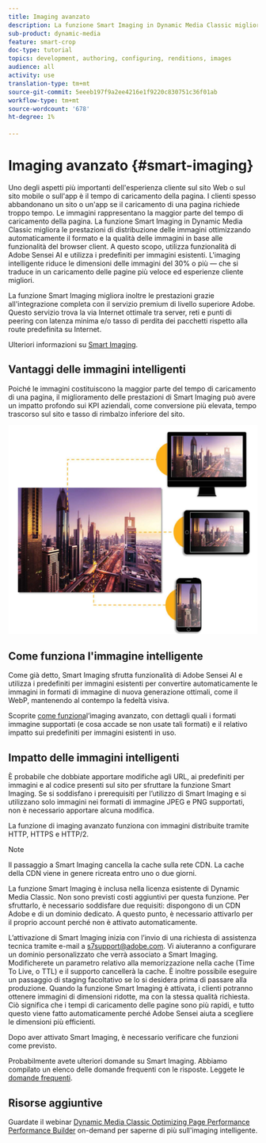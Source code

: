 ```yaml
---
title: Imaging avanzato
description: La funzione Smart Imaging in Dynamic Media Classic migliora le prestazioni di distribuzione delle immagini ottimizzando automaticamente il formato e la qualità delle immagini in base alle funzionalità del browser client. A questo scopo, utilizza  funzionalità di Adobe Sensei AI e utilizza i predefiniti per immagini esistenti. Scopri ulteriori informazioni su Smart Imaging e su come utilizzarlo per offrire ai clienti esperienze migliori attraverso un caricamento più rapido delle pagine.
sub-product: dynamic-media
feature: smart-crop
doc-type: tutorial
topics: development, authoring, configuring, renditions, images
audience: all
activity: use
translation-type: tm+mt
source-git-commit: 5eeeb197f9a2ee4216e1f9220c830751c36f01ab
workflow-type: tm+mt
source-wordcount: '678'
ht-degree: 1%

---
```



# Imaging avanzato {#smart-imaging}

Uno degli aspetti più importanti dell&#39;esperienza cliente sul sito Web o sul sito mobile o sull&#39;app è il tempo di caricamento della pagina. I clienti spesso abbandonano un sito o un&#39;app se il caricamento di una pagina richiede troppo tempo. Le immagini rappresentano la maggior parte del tempo di caricamento della pagina. La funzione Smart Imaging in Dynamic Media Classic migliora le prestazioni di distribuzione delle immagini ottimizzando automaticamente il formato e la qualità delle immagini in base alle funzionalità del browser client. A questo scopo, utilizza  funzionalità di Adobe Sensei AI e utilizza i predefiniti per immagini esistenti. L&#39;imaging intelligente riduce le dimensioni delle immagini del 30% o più — che si traduce in un caricamento delle pagine più veloce ed esperienze cliente migliori.

La funzione Smart Imaging migliora inoltre le prestazioni grazie all&#39;integrazione completa con il servizio premium di livello superiore  Adobe. Questo servizio trova la via Internet ottimale tra server, reti e punti di peering con latenza minima e/o tasso di perdita dei pacchetti rispetto alla route predefinita su Internet.

Ulteriori informazioni su [Smart Imaging](https://docs.adobe.com/content/help/en/experience-manager-64/assets/dynamic/imaging-faq.html).

## Vantaggi delle immagini intelligenti

Poiché le immagini costituiscono la maggior parte del tempo di caricamento di una pagina, il miglioramento delle prestazioni di Smart Imaging può avere un impatto profondo sui KPI aziendali, come conversione più elevata, tempo trascorso sul sito e tasso di rimbalzo inferiore del sito.

![immagine](assets/smart-imaging/smart-imaging-1.png)

## Come funziona l&#39;immagine intelligente

Come già detto, Smart Imaging sfrutta  funzionalità di Adobe Sensei AI e utilizza i predefiniti per immagini esistenti per convertire automaticamente le immagini in formati di immagine di nuova generazione ottimali, come il WebP, mantenendo al contempo la fedeltà visiva.

Scoprite [come funziona](https://docs.adobe.com/content/help/en/experience-manager-64/assets/dynamic/imaging-faq.html#how-does-smart-imaging-work)l’imaging avanzato, con dettagli quali i formati immagine supportati (e cosa accade se non usate tali formati) e il relativo impatto sui predefiniti per immagini esistenti in uso.

## Impatto delle immagini intelligenti

È probabile che dobbiate apportare modifiche agli URL, ai predefiniti per immagini e al codice presenti sul sito per sfruttare la funzione Smart Imaging. Se si soddisfano i prerequisiti per l’utilizzo di Smart Imaging e si utilizzano solo immagini nei formati di immagine JPEG e PNG supportati, non è necessario apportare alcuna modifica.

La funzione di imaging avanzato funziona con immagini distribuite tramite HTTP, HTTPS e HTTP/2.

>[!NOTE]
>
>Il passaggio a Smart Imaging cancella la cache sulla rete CDN. La cache della CDN viene in genere ricreata entro uno o due giorni.

La funzione Smart Imaging è inclusa nella licenza esistente di Dynamic Media Classic. Non sono previsti costi aggiuntivi per questa funzione. Per sfruttarlo, è necessario soddisfare due requisiti: dispongono di un CDN  Adobe e di un dominio dedicato. A questo punto, è necessario attivarlo per il proprio account perché non è attivato automaticamente.

L’attivazione di Smart Imaging inizia con l’invio di una richiesta di assistenza tecnica tramite e-mail a [s7support@adobe.com](mailto:s7support@adobe.com). Vi aiuteranno a configurare un dominio personalizzato che verrà associato a Smart Imaging. Modificherete un parametro relativo alla memorizzazione nella cache (Time To Live, o TTL) e il supporto cancellerà la cache. È inoltre possibile eseguire un passaggio di staging facoltativo se lo si desidera prima di passare alla produzione. Quando la funzione Smart Imaging è attivata, i clienti potranno ottenere immagini di dimensioni ridotte, ma con la stessa qualità richiesta. Ciò significa che i tempi di caricamento delle pagine sono più rapidi, e tutto questo viene fatto automaticamente perché  Adobe Sensei aiuta a scegliere le dimensioni più efficienti.

Dopo aver attivato Smart Imaging, è necessario verificare che funzioni come previsto.

Probabilmente avete ulteriori domande su Smart Imaging. Abbiamo compilato un elenco delle domande frequenti con le risposte. Leggete le [domande frequenti](https://docs.adobe.com/content/help/en/experience-manager-64/assets/dynamic/imaging-faq.html).

## Risorse aggiuntive

Guardate il webinar [Dynamic Media Classic Optimizing Page Performance Performance Builder](https://seminars.adobeconnect.com/pzc1gw0cihpv) on-demand per saperne di più sull&#39;imaging intelligente.
